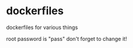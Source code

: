 dockerfiles
===========

dockerfiles for various things

root password is "pass"  don't forget to change it!
